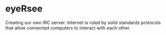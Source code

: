 # eyeRsee
Creating our own IRC server. Internet is ruled by solid standards protocols that allow connected computers to interact with each other. 
